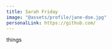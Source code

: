 ```yaml
---
title: Sarah Friday
image: "@assets/profile/jane-doe.jpg"
personalLink: https://github.com/
---
```


things
